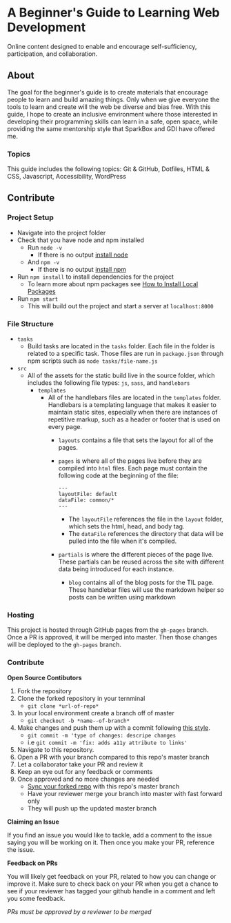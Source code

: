 # A Beginner's Guide to Learning Web Development

Online content designed to enable and encourage self-sufficiency, participation, and collaboration.

## About

The goal for the beginner's guide is to create materials that encourage people to learn and build amazing things. Only when we give everyone the tools to learn and create will the web be diverse and bias free. With this guide, I hope to create an inclusive environment where those interested in developing their programming skills can learn in a safe, open space, while providing the same mentorship style that SparkBox and GDI have offered me.

### Topics
This guide includes the following topics: Git & GitHub, Dotfiles, HTML & CSS, Javascript, Accessibility, WordPress

## Contribute

### Project Setup
- Navigate into the project folder
- Check that you have node and npm installed
    - Run `node -v`
        - If there is no output [install node](https://nodejs.org/en/download/)
    - And `npm -v`
        - If there is no output [install npm](https://www.npmjs.com/get-npm)
- Run `npm install` to install dependencies for the project
    - To learn more about npm packages see [How to Install Local Packages](https://docs.npmjs.com/getting-started/installing-npm-packages-locally)
- Run `npm start`
    - This will build out the project and start a server at `localhost:8000`

### File Structure
- `tasks`
    - Build tasks are located in the `tasks` folder. Each file in the folder is related to a specific task. Those files are run in `package.json` through npm scripts such as `node tasks/file-name.js`
- `src`
    - All of the assets for the static build live in the source folder, which includes the following file types: `js`, `sass`, and `handlebars`
        - `templates`
            - All of the handlebars files are located in the `templates` folder. Handlebars is a templating language that makes it easier to maintain static sites, especially when there are instances of repetitive markup, such as a header or footer that is used on every page.
                - `layouts` contains a file that sets the layout for all of the pages.
                - `pages` is where all of the pages live before they are compiled into `html` files. Each page must contain the following code at the beginning of the file:
                    ```
                    ---
                    layoutFile: default
                    dataFile: common/*
                    ---
                    ```

                    - The `layoutFile` references the file in the `layout` folder, which sets the html, head, and body tag.
                    - The `dataFile` references the directory that data will be pulled into the file when it's compiled.

          		- `partials` is where the different pieces of the page live. These partials can be reused across the site with different data being introduced for each instance.
                  - `blog` contains all of the blog posts for the TIL page. These handlebar files will use the markdown helper so posts can be written using markdown

### Hosting
This project is hosted through GitHub pages from the `gh-pages` branch. Once a PR is approved, it will be merged into master. Then those changes will be deployed to the `gh-pages` branch.

### Contribute

**Open Source Contibutors**

1. Fork the repository
2. Clone the forked repository in your ternminal
	- `git clone *url-of-repo*`
3. In your local environment create a branch off of master
	- `git checkout -b *name--of-branch*`
2. Make changes and push them up with a commit following [this style](https://github.com/sparkbox/standard/tree/master/code-style/git#the-art-of-the-commit-message).
	- `git commit -m 'type of changes: descripe changes`
	- i.e `git commit -m 'fix: adds a11y attribute to links'`
3. Navigate to this repository.
4. Open a PR with your branch compared to this repo's master branch
5. Let a collaborator take your PR and review it
6. Keep an eye out for any feedback or comments
7. Once approved and no more changes are needed
   - [Sync your forked repo](https://gist.github.com/corinneling/c027da69442ea08c5e67e71f72afe3c8) with this repo's master branch
   - Have your reviewer merge your branch into master with fast forward only
   - They will push up the updated master branch

**Claiming an Issue**

If you find an issue you would like to tackle, add a comment to the issue saying you will be working on it. Then once you make your PR, reference the issue.

**Feedback on PRs**

You will likely get feedback on your PR, related to how you can change or improve it. Make sure to check back on your PR when you get a chance to see if your reviewer has tagged your github handle in a comment and left you some feedback.

_PRs must be approved by a reviewer to be merged_
